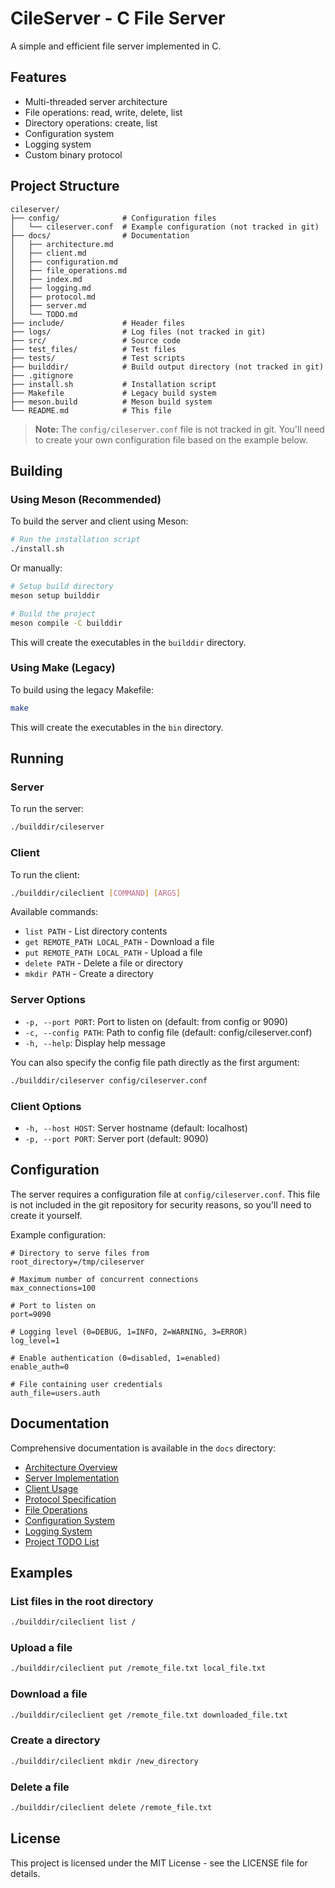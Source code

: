 # CileServer - C File Server

A simple and efficient file server implemented in C.

## Features

- Multi-threaded server architecture
- File operations: read, write, delete, list
- Directory operations: create, list
- Configuration system
- Logging system
- Custom binary protocol

## Project Structure

```
cileserver/
├── config/              # Configuration files
│   └── cileserver.conf  # Example configuration (not tracked in git)
├── docs/                # Documentation
│   ├── architecture.md
│   ├── client.md
│   ├── configuration.md
│   ├── file_operations.md
│   ├── index.md
│   ├── logging.md
│   ├── protocol.md
│   ├── server.md
│   └── TODO.md
├── include/             # Header files
├── logs/                # Log files (not tracked in git)
├── src/                 # Source code
├── test_files/          # Test files
├── tests/               # Test scripts
├── builddir/            # Build output directory (not tracked in git)
├── .gitignore
├── install.sh           # Installation script
├── Makefile             # Legacy build system
├── meson.build          # Meson build system
└── README.md            # This file
```

> **Note:** The `config/cileserver.conf` file is not tracked in git. You'll need to create your own configuration file based on the example below.

## Building

### Using Meson (Recommended)

To build the server and client using Meson:

```bash
# Run the installation script
./install.sh
```

Or manually:

```bash
# Setup build directory
meson setup builddir

# Build the project
meson compile -C builddir
```

This will create the executables in the `builddir` directory.

### Using Make (Legacy)

To build using the legacy Makefile:

```bash
make
```

This will create the executables in the `bin` directory.

## Running

### Server

To run the server:

```bash
./builddir/cileserver
```

### Client

To run the client:

```bash
./builddir/cileclient [COMMAND] [ARGS]
```

Available commands:
- `list PATH` - List directory contents
- `get REMOTE_PATH LOCAL_PATH` - Download a file
- `put REMOTE_PATH LOCAL_PATH` - Upload a file
- `delete PATH` - Delete a file or directory
- `mkdir PATH` - Create a directory

### Server Options

- `-p, --port PORT`: Port to listen on (default: from config or 9090)
- `-c, --config PATH`: Path to config file (default: config/cileserver.conf)
- `-h, --help`: Display help message

You can also specify the config file path directly as the first argument:
```bash
./builddir/cileserver config/cileserver.conf
```

### Client Options

- `-h, --host HOST`: Server hostname (default: localhost)
- `-p, --port PORT`: Server port (default: 9090)

## Configuration

The server requires a configuration file at `config/cileserver.conf`. This file is not included in the git repository for security reasons, so you'll need to create it yourself.

Example configuration:

```
# Directory to serve files from
root_directory=/tmp/cileserver

# Maximum number of concurrent connections
max_connections=100

# Port to listen on
port=9090

# Logging level (0=DEBUG, 1=INFO, 2=WARNING, 3=ERROR)
log_level=1

# Enable authentication (0=disabled, 1=enabled)
enable_auth=0

# File containing user credentials
auth_file=users.auth
```

## Documentation

Comprehensive documentation is available in the `docs` directory:

- [Architecture Overview](docs/architecture.md)
- [Server Implementation](docs/server.md)
- [Client Usage](docs/client.md)
- [Protocol Specification](docs/protocol.md)
- [File Operations](docs/file_operations.md)
- [Configuration System](docs/configuration.md)
- [Logging System](docs/logging.md)
- [Project TODO List](docs/TODO.md)

## Examples

### List files in the root directory
```bash
./builddir/cileclient list /
```

### Upload a file
```bash
./builddir/cileclient put /remote_file.txt local_file.txt
```

### Download a file
```bash
./builddir/cileclient get /remote_file.txt downloaded_file.txt
```

### Create a directory
```bash
./builddir/cileclient mkdir /new_directory
```

### Delete a file
```bash
./builddir/cileclient delete /remote_file.txt
```

## License

This project is licensed under the MIT License - see the LICENSE file for details. 